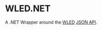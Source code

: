 # WLED.NET
A .NET Wrapper around the [WLED](https://github.com/Aircoookie/WLED) [JSON API](https://github.com/Aircoookie/WLED/wiki/JSON-API).
